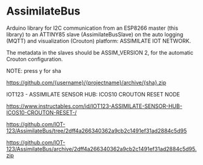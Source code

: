 # AssimilateBus

Arduino library for I2C communication from an ESP8266 master (this library) to an ATTINY85 slave (AssimilateBusSlave) on the auto logging (MQTT) and visualization (Crouton) platform: ASSIMILATE IOT NETWORK.

The metadata in the slaves should be ASSIM_VERSION 2, for the automatic Crouton configuration.

NOTE:
press y for sha

https://github.com/{username}/{projectname}/archive/{sha}.zip


IOT123 - ASSIMILATE SENSOR HUB: ICOS10 CROUTON RESET NODE

https://www.instructables.com/id/IOT123-ASSIMILATE-SENSOR-HUB-ICOS10-CROUTON-RESET-/

https://github.com/IOT-123/AssimilateBus/tree/2dff4a266340362a9cb2c1491ef31ad2884c5d95

https://github.com/IOT-123/AssimilateBus/archive/2dff4a266340362a9cb2c1491ef31ad2884c5d95.zip
